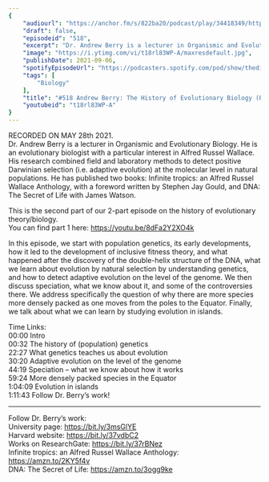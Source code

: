 ```yaml
---
{
	"audiourl": "https://anchor.fm/s/822ba20/podcast/play/34418349/https%3A%2F%2Fd3ctxlq1ktw2nl.cloudfront.net%2Fstaging%2F2021-4-28%2F8e5e5890-ea26-2a9c-3ebe-37ff2964fd5b.m4a",
	"draft": false,
	"episodeid": "518",
	"excerpt": "Dr. Andrew Berry is a lecturer in Organismic and Evolutionary Biology. He is an evolutionary biologist with a particular interest in Alfred Russel Wallace. His research combined field and laboratory methods to detect positive Darwinian selection (i.e. adaptive evolution) at the molecular level in natural populations. He has published two books: Infinite tropics: an Alfred Russel Wallace Anthology, with a foreword written by Stephen Jay Gould, and DNA: The Secret of Life with James Watson.",
	"image": "https://i.ytimg.com/vi/t18rl83WP-A/maxresdefault.jpg",
	"publishDate": 2021-09-06,
	"spotifyEpisodeUrl": "https://podcasters.spotify.com/pod/show/thedissenter/episodes/518-Andrew-Berry-The-History-of-Evolutionary-Biology-Pt--2---Genetics--and-Speciation-e11os7d",
	"tags": [
		"Biology"
	],
	"title": "#518 Andrew Berry: The History of Evolutionary Biology (Pt. 2) - Genetics, and Speciation",
	"youtubeid": "t18rl83WP-A"
}
---
```

RECORDED ON MAY 28th 2021.  
Dr. Andrew Berry is a lecturer in Organismic and Evolutionary Biology. He is an evolutionary biologist with a particular interest in Alfred Russel Wallace. His research combined field and laboratory methods to detect positive Darwinian selection (i.e. adaptive evolution) at the molecular level in natural populations. He has published two books: Infinite tropics: an Alfred Russel Wallace Anthology, with a foreword written by Stephen Jay Gould, and DNA: The Secret of Life with James Watson.

This is the second part of our 2-part episode on the history of evolutionary theory/biology.   
You can find part 1 here: https://youtu.be/8dFa2Y2XO4k

In this episode, we start with population genetics, its early developments, how it led to the development of inclusive fitness theory, and what happened after the discovery of the double-helix structure of the DNA, what we learn about evolution by natural selection by understanding genetics, and how to detect adaptive evolution on the level of the genome. We then discuss speciation, what we know about it, and some of the controversies there. We address specifically the question of why there are more species more densely packed as one moves from the poles to the Equator. Finally, we talk about what we can learn by studying evolution in islands.

Time Links:  
<time>00:00</time> Intro  
<time>00:32</time> The history of (population) genetics  
<time>22:27</time> What genetics teaches us about evolution  
<time>30:20</time> Adaptive evolution on the level of the genome  
<time>44:19</time> Speciation – what we know about how it works  
<time>59:24</time> More densely packed species in the Equator  
<time>1:04:09</time> Evolution in islands  
<time>1:11:43</time> Follow Dr. Berry’s work!

---

Follow Dr. Berry’s work:  
University page: https://bit.ly/3msGlYE  
Harvard website: https://bit.ly/37vdbC2  
Works on ResearchGate: https://bit.ly/37rBNez  
Infinite tropics: an Alfred Russel Wallace Anthology: https://amzn.to/2KY5f4v  
DNA: The Secret of Life: https://amzn.to/3ogg9ke
